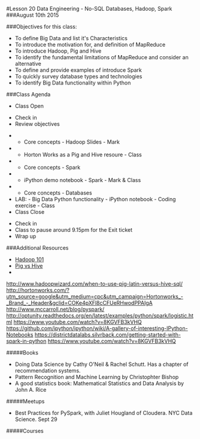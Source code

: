 #Lesson 20 Data Engineering - No-SQL Databases, Hadoop, Spark
###August 10th 2015

###Objectives for this class:
 * To define Big Data and list it's Characteristics
 * To introduce the motivation for, and definition of MapReduce
 * To introduce Hadoop, Pig and Hive
 * To identify the fundamental limitations of MapReduce and consider an alternative
 * To define and provide examples of introduce Spark
 * To quickly survey database types and technologies
 * To identify Big Data functionality within Python
 
###Class Agenda
 - Class Open
  * Check in 
  * Review objectives
 - - Core concepts - Hadoop Slides - Mark
 - - Horton Works as a Pig and Hive resoure - Class
 - - Core concepts - Spark
 - - iPython demo notebook - Spark - Mark & Class
 - - Core concepts - Databases
 - LAB:  - Big Data Python functionality - iPython notebook - Coding exercise - Class
 - Class Close
  * Check in
  * Class to pause around 9.15pm for the Exit ticket
  * Wrap up
 

###Additional Resources
 * [Hadoop 101](http://www.plottingsuccess.com/hadoop-101-important-terms-explained-0314/)
 * [Pig vs Hive](https://developer.yahoo.com/blogs/hadoop/comparing-pig-latin-sql-constructing-data-processing-pipelines-444.html)
 * 
http://www.hadoopwizard.com/when-to-use-pig-latin-versus-hive-sql/
http://hortonworks.com/?utm_source=google&utm_medium=cpc&utm_campaign=Hortonworks_-_Brand_-_Header&gclid=COKe4pXFl8cCFUeRHwodPPAIgA
http://www.mccarroll.net/blog/pyspark/
http://optunity.readthedocs.org/en/latest/examples/python/spark/logistic.html
https://www.youtube.com/watch?v=8KGVFB3kVHQ
https://github.com/ipython/ipython/wiki/A-gallery-of-interesting-IPython-Notebooks
https://districtdatalabs.silvrback.com/getting-started-with-spark-in-python
https://www.youtube.com/watch?v=8KGVFB3kVHQ

#####Books

* Doing Data Science by Cathy O'Neil & Rachel Schutt. Has a chapter of recommendation systems.
* Pattern Recognition and Machine Learning by Christophter Bishop
* A good statistics book: Mathematical Statistics and Data Analysis by John A. Rice

#####Meetups

 * Best Practices for PySpark, with Juliet Hougland of Cloudera. NYC Data Science. Sept 29

#####Courses
